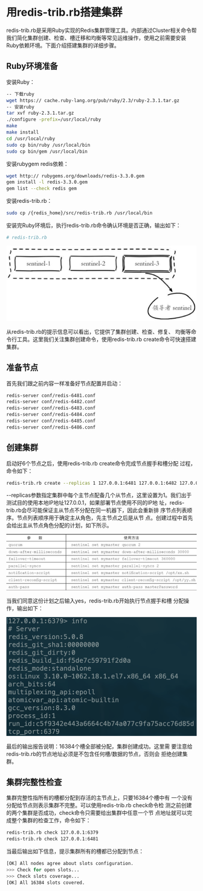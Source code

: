 # 用redis-trib.rb搭建集群

redis-trib.rb是采用Ruby实现的Redis集群管理工具。内部通过Cluster相关命令帮我们简化集群创建、检查、槽迁移和均衡等常见运维操作，使用之前需要安装Ruby依赖环境。下面介绍搭建集群的详细步骤。

## Ruby环境准备

安装Ruby：

```bash
-- 下载ruby
wget https:// cache.ruby-lang.org/pub/ruby/2.3/ruby-2.3.1.tar.gz
-- 安装ruby
tar xvf ruby-2.3.1.tar.gz 
./configure -prefix=/usr/local/ruby 
make 
make install 
cd /usr/local/ruby 
sudo cp bin/ruby /usr/local/bin 
sudo cp bin/gem /usr/local/bin
```

安装rubygem redis依赖：

```bash
wget http:// rubygems.org/downloads/redis-3.3.0.gem 
gem install -l redis-3.3.0.gem 
gem list --check redis gem
```

安装redis-trib.rb：

```bash
sudo cp /{redis_home}/src/redis-trib.rb /usr/local/bin
```

安装完Ruby环境后，执行redis-trib.rb命令确认环境是否正确，输出如下：

```bash
# redis-trib.rb
```

![](../../.gitbook/assets/image%20%28181%29.png)

从redis-trib.rb的提示信息可以看出，它提供了集群创建、检查、修复、 均衡等命令行工具。这里我们关注集群创建命令，使用redis-trib.rb create命令可快速搭建集群。

## 准备节点

首先我们跟之前内容一样准备好节点配置并启动：

```bash
redis-server conf/redis-6481.conf 
redis-server conf/redis-6482.conf 
redis-server conf/redis-6483.conf 
redis-server conf/redis-6484.conf 
redis-server conf/redis-6485.conf 
redis-server conf/redis-6486.conf
```

## 创建集群

启动好6个节点之后，使用redis-trib.rb create命令完成节点握手和槽分配 过程，命令如下：

```bash
redis-trib.rb create --replicas 1 127.0.0.1:6481 127.0.0.1:6482 127.0.0.1:6483 127.0.0.1:6484 127.0.0.1:6485 127.0.0.1:6486
```

--replicas参数指定集群中每个主节点配备几个从节点，这里设置为1。我们出于测试目的使用本地IP地址127.0.0.1，如果部署节点使用不同的IP地 址，redis-trib.rb会尽可能保证主从节点不分配在同一机器下，因此会重新排 序节点列表顺序。节点列表顺序用于确定主从角色，先主节点之后是从节 点。创建过程中首先会给出主从节点角色分配的计划，如下所示。

![](../../.gitbook/assets/image%20%28178%29.png)

当我们同意这份计划之后输入yes，redis-trib.rb开始执行节点握手和槽 分配操作，输出如下：

![](../../.gitbook/assets/image%20%2823%29.png)

最后的输出报告说明：16384个槽全部被分配，集群创建成功。这里需 要注意给redis-trib.rb的节点地址必须是不包含任何槽/数据的节点，否则会 拒绝创建集群。

## 集群完整性检查

集群完整性指所有的槽都分配到存活的主节点上，只要16384个槽中有 一个没有分配给节点则表示集群不完整。可以使用redis-trib.rb check命令检 测之前创建的两个集群是否成功，check命令只需要给出集群中任意一个节 点地址就可以完成整个集群的检查工作，命令如下：

```bash
redis-trib.rb check 127.0.0.1:6379 
redis-trib.rb check 127.0.0.1:6481
```

当最后输出如下信息，提示集群所有的槽都已分配到节点：

```bash
[OK] All nodes agree about slots configuration.
>>> Check for open slots...
>>> Check slots coverage... 
[OK] All 16384 slots covered.
```

